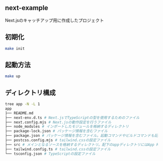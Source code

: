 ## next-example
Next.jsのキャッチアップ用に作成したプロジェクト

## 初期化
```bash
make init
```

## 起動方法
```bash
make up
```

## ディレクトリ構成
```bash
tree app -N -L 1
app
├── README.md
├── next-env.d.ts # Next.jsでTypeScriptの型を使用するためのファイル
├── next.config.mjs # Next.jsの動作設定を行うファイル
├── node_modules # インポートしたモジュールを格納するディレクトリ
├── package-lock.json # パッケージ情報を含むファイル
├── package.json # パッケージ情報を含むファイル。起動コマンドやビルドコマンドも記述
├── postcss.config.mjs # tailwind.cssの設定ファイル
├── src # メインとなるソースを格納するディレクトリ。配下のappディレクトリにはApp Routerの設定を記述。
├── tailwind.config.ts # tailwind.cssの設定ファイル
└── tsconfig.json # TypeScriptの設定ファイル
```
